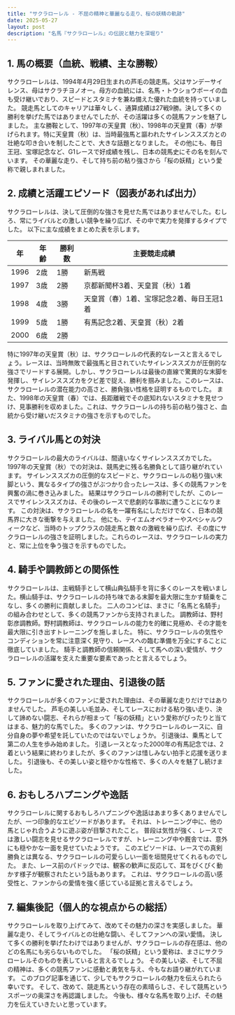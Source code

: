 ```yaml
---
title: "サクラローレル - 不屈の精神と華麗なる走り、桜の妖精の軌跡"
date: 2025-05-27
layout: post
description: "名馬『サクラローレル』の伝説と魅力を深堀り"
---
```


## 1. 馬の概要（血統、戦績、主な勝鞍）

サクラローレルは、1994年4月29日生まれの芦毛の競走馬。父はサンデーサイレンス、母はサクラチヨノオー。母方の血統には、名馬・トウショウボーイの血も受け継いでおり、スピードとスタミナを兼ね備えた優れた血統を持っていました。  競走馬としてのキャリアは華々しく、通算成績は27戦9勝。決して多くの勝利を挙げた馬ではありませんでしたが、その活躍は多くの競馬ファンを魅了しました。  主な勝鞍として、1997年の天皇賞（秋）、1998年の天皇賞（春）が挙げられます。特に天皇賞（秋）は、当時最強馬と謳われたサイレンススズカとの壮絶な叩き合いを制したことで、大きな話題となりました。  その他にも、毎日王冠、宝塚記念など、G1レースで好成績を残し、日本の競馬史にその名を刻んでいます。  その華麗な走り、そして持ち前の粘り強さから「桜の妖精」という愛称で親しまれました。


## 2. 成績と活躍エピソード（図表があれば出力）

サクラローレルは、決して圧倒的な強さを見せた馬ではありませんでした。むしろ、常にライバルとの激しい競争を繰り広げ、その中で実力を発揮するタイプでした。  以下に主な成績をまとめた表を示します。

| 年 | 年齢 | 勝利数 | 主要競走成績 |
|---|---|---|---|
| 1996 | 2歳 | 1勝 | 新馬戦 |
| 1997 | 3歳 | 2勝 | 京都新聞杯3着、天皇賞（秋）1着 |
| 1998 | 4歳 | 3勝 | 天皇賞（春）1着、宝塚記念2着、毎日王冠1着 |
| 1999 | 5歳 | 1勝 | 有馬記念2着、天皇賞（秋）2着 |
| 2000 | 6歳 | 2勝 |  |


特に1997年の天皇賞（秋）は、サクラローレルの代表的なレースと言えるでしょう。レースは、当時無敗で最強馬と目されていたサイレンススズカが圧倒的な強さでリードする展開。しかし、サクラローレルは最後の直線で驚異的な末脚を発揮し、サイレンススズカをクビ差で捉え、勝利を掴みました。このレースは、サクラローレルの潜在能力の高さと、勝負強い性格を証明するものでした。  また、1998年の天皇賞（春）では、長距離戦でその底知れないスタミナを見せつけ、見事勝利を収めました。これは、サクラローレルの持ち前の粘り強さと、血統から受け継いだスタミナの強さを示すものでした。



## 3. ライバル馬との対決

サクラローレルの最大のライバルは、間違いなくサイレンススズカでした。  1997年の天皇賞（秋）での対決は、競馬史に残る名勝負として語り継がれています。  サイレンススズカの圧倒的なスピードと、サクラローレルの粘り強い末脚という、異なるタイプの強さがぶつかり合ったレースは、多くの競馬ファンを興奮の渦に巻き込みました。  結果はサクラローレルの勝利でしたが、このレースでサイレンススズカは、その後のレースで悲劇的な事故に遭うことになります。  この対決は、サクラローレルの名を一躍有名にしただけでなく、日本の競馬界に大きな衝撃を与えました。  他にも、テイエムオペラオーやスペシャルウィークなど、当時のトップクラスの競走馬と数々の激戦を繰り広げ、その度にサクラローレルの強さを証明しました。これらのレースは、サクラローレルの実力と、常に上位を争う強さを示すものでした。


## 4. 騎手や調教師との関係性

サクラローレルは、主戦騎手として横山典弘騎手を背に多くのレースを戦いました。横山騎手は、サクラローレルの持ち味である末脚を最大限に生かす騎乗をこなし、多くの勝利に貢献しました。  二人のコンビは、まさに「名馬と名騎手」の組み合わせとして、多くの競馬ファンから支持されました。  調教師は、野村彰彦調教師。野村調教師は、サクラローレルの能力を的確に見極め、その才能を最大限に引き出すトレーニングを施しました。  特に、サクラローレルの気性やコンディションを常に注意深く見守り、レースへの臨む準備を万全にすることに徹底していました。  騎手と調教師の信頼関係、そして馬への深い愛情が、サクラローレルの活躍を支えた重要な要素であったと言えるでしょう。


## 5. ファンに愛された理由、引退後の話

サクラローレルが多くのファンに愛された理由は、その華麗な走りだけではありませんでした。  芦毛の美しい毛並み、そしてレースにおける粘り強い走り、決して諦めない闘志、それらが相まって「桜の妖精」という愛称がぴったりと当てはまる、魅力的な馬でした。  多くのファンは、サクラローレルのレースに、自分自身の夢や希望を託していたのではないでしょうか。  引退後は、乗馬として第二の人生を歩み始めました。  引退レースとなった2000年の有馬記念では、2着という結果に終わりましたが、多くのファンは惜しみない拍手と応援を送りました。  引退後も、その美しい姿と穏やかな性格で、多くの人々を魅了し続けました。


## 6. おもしろハプニングや逸話

サクラローレルに関するおもしろハプニングや逸話はあまり多くありませんでしたが、一つ印象的なエピソードがあります。  それは、トレーニング中に、他の馬とじゃれ合うように遊ぶ姿が目撃されたこと。  普段は気性が強く、レースでは激しい闘志を見せるサクラローレルですが、トレーニング中や厩舎では、意外にも穏やかな一面を見せていたようです。  このエピソードは、レースでの真剣勝負とは異なる、サクラローレルの可愛らしい一面を垣間見せてくれるものでした。  また、レース前のパドックでは、観客の歓声に反応して、耳をぴくぴく動かす様子が観察されたという話もあります。  これは、サクラローレルの高い感受性と、ファンからの愛情を強く感じている証拠と言えるでしょう。


## 7. 編集後記（個人的な視点からの総括）

サクラローレルを取り上げてみて、改めてその魅力の深さを実感しました。  華麗な走り、そしてライバルとの壮絶な闘い、そしてファンへの深い愛情。  決して多くの勝利を挙げたわけではありませんが、サクラローレルの存在感は、他のどの名馬にも劣らないものでした。  「桜の妖精」という愛称は、まさにサクラローレルそのものを表していると言えるでしょう。  その美しい姿、そして不屈の精神は、多くの競馬ファンに感動と勇気を与え、今もなお語り継がれています。  このブログ記事を通じて、少しでもサクラローレルの魅力を伝えられたら幸いです。  そして、改めて、競走馬という存在の素晴らしさ、そして競馬というスポーツの奥深さを再認識しました。  今後も、様々な名馬を取り上げ、その魅力を伝えていきたいと思っています。
